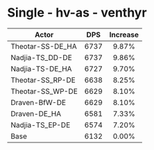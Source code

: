 # Single - hv-as - venthyr
| Actor | DPS | Increase |
|---|:---:|:---:|
|Theotar-SS-DE_HA|6737|9.87%|
|Nadjia-TS_DD-DE|6737|9.86%|
|Nadjia-TS-DE_HA|6727|9.70%|
|Theotar-SS_RP-DE|6638|8.25%|
|Theotar-SS_WP-DE|6629|8.10%|
|Draven-BfW-DE|6629|8.10%|
|Draven-DE_HA|6581|7.33%|
|Nadjia-TS_EP-DE|6574|7.20%|
|Base|6132|0.00%|
